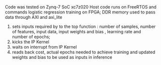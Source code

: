 Code was tested on Zynq-7 SoC xc7z020
Host code runs on FreeRTOS and commands logistic regression training on FPGA; DDR memory used to pass data through AXI and axi_lite 
1) sets inputs required by to the top function : number of samples, number of features,
input data, input weights and bias , learning rate and number of epochs;
2) kicks the IP Kernel
3) waits on interrupt from IP Kernel
4) reads back cost, actual epochs needed to achieve training and updated weights and bias to be used as inputs in inference
